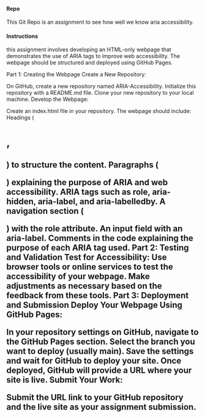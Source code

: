 #### Repo
This Git Repo is an assignment to see how well we know aria accessibility.
#### Instructions
this assignment involves developing an HTML-only webpage that demonstrates the use of ARIA tags to improve web accessibility. The webpage should be structured and deployed using GitHub Pages.

Part 1: Creating the Webpage
Create a New Repository:

On GitHub, create a new repository named ARIA-Accessibility.
Initialize this repository with a README.md file.
Clone your new repository to your local machine.
Develop the Webpage:

Create an index.html file in your repository.
The webpage should include:
Headings (<h1>, <h2>) to structure the content.
Paragraphs (<p>) explaining the purpose of ARIA and web accessibility.
ARIA tags such as role, aria-hidden, aria-label, and aria-labelledby.
A navigation section (<nav>) with the role attribute.
An input field with an aria-label.
Comments in the code explaining the purpose of each ARIA tag used.
Part 2: Testing and Validation
Test for Accessibility:
Use browser tools or online services to test the accessibility of your webpage.
Make adjustments as necessary based on the feedback from these tools.
Part 3: Deployment and Submission
Deploy Your Webpage Using GitHub Pages:

In your repository settings on GitHub, navigate to the GitHub Pages section.
Select the branch you want to deploy (usually main).
Save the settings and wait for GitHub to deploy your site.
Once deployed, GitHub will provide a URL where your site is live.
Submit Your Work:

Submit the URL link to your GitHub repository and the live site as your assignment submission.